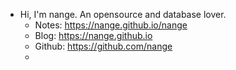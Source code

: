 - Hi, I'm nange. An opensource and database lover.
	- Notes: https://nange.github.io/nange
	- Blog: https://nange.github.io
	- Github: https://github.com/nange
	-